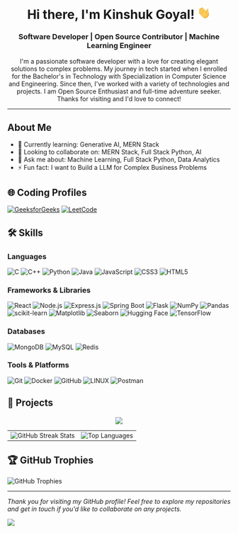 <h1 align="center"> Hi there, I'm Kinshuk Goyal!  <img src="./assets/wave.gif" width="30px"> </h1>


<h3 align="center"><b> Software Developer | Open Source Contributor | Machine Learning Engineer </b> </h3>
<p align="center">
<p align='center'>I'm a passionate software developer with a love for creating elegant solutions to complex problems. My journey in tech started when I enrolled for the Bachelor's in Technology with Specialization in Computer Science and Engineering. Since then, I've worked with a variety of technologies and projects. I am Open Source Enthusiast and full-time adventure seeker. Thanks for visiting and I'd love to connect</a>!</p>

---

## About Me



- 🌱 Currently learning: Generative AI, MERN Stack
- 👯 Looking to collaborate on: MERN Stack, Full Stack Python, AI
- 💬 Ask me about: Machine Learning, Full Stack Python, Data Analytics
- ⚡ Fun fact: I want to Build a LLM for Complex Business Problems

## 🌐 Coding Profiles

<!-- [![CodeChef](https://img.shields.io/badge/CodeChef-5B4638?style=for-the-badge&logo=codechef&logoColor=white)](https://www.codechef.com/users/yourusername) -->
[![GeeksforGeeks](https://img.shields.io/badge/GeeksforGeeks-0F9D58?style=for-the-badge&logo=geeksforgeeks&logoColor=white)](https://www.geeksforgeeks.org/user/kinshukgoyal2003/)
[![LeetCode](https://img.shields.io/badge/LeetCode-FFA116?style=for-the-badge&logo=leetcode&logoColor=black)](https://leetcode.com/u/kinshuk2020/)
<!-- [![Codeforces](https://img.shields.io/badge/Codeforces-1F8ACB?style=for-the-badge&logo=codeforces&logoColor=white)](https://codeforces.com/profile/yourusername) -->



## 🛠️ Skills

### Languages

![C](https://img.shields.io/badge/c-%2300599C.svg?style=for-the-badge&logo=c&logoColor=white) 
![C++](https://img.shields.io/badge/C%2B%2B-00599C?style=for-the-badge&logo=c%2B%2B&logoColor=white)
![Python](https://img.shields.io/badge/Python-3670A0?style=for-the-badge&logo=python&logoColor=ffdd54)
![Java](https://img.shields.io/badge/Java-007396?style=for-the-badge&logo=java&logoColor=white)
![JavaScript](https://img.shields.io/badge/JavaScript-323330?style=for-the-badge&logo=javascript&logoColor=F7DF1E)
![CSS3](https://img.shields.io/badge/css3-%231572B6.svg?style=for-the-badge&logo=css3&logoColor=white) 
![HTML5](https://img.shields.io/badge/html5-%23E34F26.svg?style=for-the-badge&logo=html5&logoColor=white) 


### Frameworks & Libraries

![React](https://img.shields.io/badge/React-20232A?style=for-the-badge&logo=react&logoColor=61DAFB)
![Node.js](https://img.shields.io/badge/Node.js-339933?style=for-the-badge&logo=nodedotjs&logoColor=white)
![Express.js](https://img.shields.io/badge/express.js-%23404d59.svg?style=for-the-badge&logo=express&logoColor=%2361DAFB) 
![Spring Boot](https://img.shields.io/badge/Spring_Boot-6DB33F?style=for-the-badge&logo=spring-boot&logoColor=white)
![Flask](https://img.shields.io/badge/flask-%23000.svg?style=for-the-badge&logo=flask&logoColor=white) 
![NumPy](https://img.shields.io/badge/numpy-%23013243.svg?style=for-the-badge&logo=numpy&logoColor=white) 
![Pandas](https://img.shields.io/badge/pandas-%23150458.svg?style=for-the-badge&logo=pandas&logoColor=white) 
![scikit-learn](https://img.shields.io/badge/scikit--learn-%23F7931E.svg?style=for-the-badge&logo=scikit-learn&logoColor=white)
![Matplotlib](https://img.shields.io/badge/Matplotlib-3A4E67?style=for-the-badge&logo=matplotlib&logoColor=white)
![Seaborn](https://img.shields.io/badge/Seaborn-3776AB?style=for-the-badge&logo=python&logoColor=white)
![Hugging Face](https://img.shields.io/badge/Hugging_Face-FFD700?style=for-the-badge&logo=hugging-face&logoColor=white)
![TensorFlow](https://img.shields.io/badge/TensorFlow-FF6F00?style=for-the-badge&logo=tensorflow&logoColor=white)


### Databases
![MongoDB](https://img.shields.io/badge/MongoDB-%234ea94b.svg?style=for-the-badge&logo=mongodb&logoColor=white) 
![MySQL](https://img.shields.io/badge/mysql-%2300f.svg?style=for-the-badge&logo=mysql&logoColor=white) 
![Redis](https://img.shields.io/badge/redis-%23DD0031.svg?style=for-the-badge&logo=redis&logoColor=white) 


### Tools & Platforms

![Git](https://img.shields.io/badge/Git-F05032?style=for-the-badge&logo=git&logoColor=white)
![Docker](https://img.shields.io/badge/Docker-2496ED?style=for-the-badge&logo=docker&logoColor=white)
![GitHub](https://img.shields.io/badge/GitHub-100000?style=for-the-badge&logo=github&logoColor=white)
![LINUX](https://img.shields.io/badge/Linux-FCC624?style=for-the-badge&logo=linux&logoColor=black)
![Postman](https://img.shields.io/badge/Postman-FF6C37?style=for-the-badge&logo=postman&logoColor=white)

## 🚀 Projects

<p align="center">
<a href="https://github.com/Kinshuk2003/Automatic_attendance_system">
  <img align="center" width="385" src="https://github-readme-stats.vercel.app/api/pin/?username=Kinshuk2003&repo=Automatic_attendance_system&show_icons=true&theme=radical" />
</a>
</p>
<!-- ### [Project 1 Name](https://github.com/yourusername/project1)
**Description:** Brief description of the project.
- Tech Stack: [List of technologies used]
- Features: [Key features of the project]

### [Project 2 Name](https://github.com/yourusername/project2)
**Description:** Brief description of the project.
- Tech Stack: [List of technologies used]
- Features: [Key features of the project] -->

## 📫 Contact Me

- LinkedIn: [![LinkedIn](https://img.shields.io/badge/LinkedIn-0A66C2?style=for-the-badge&logo=linkedin&logoColor=white)](https://www.linkedin.com/in/kinshuk-goyal/)
- Twitter: [![Twitter](https://img.shields.io/badge/Twitter-1DA1F2?style=for-the-badge&logo=twitter&logoColor=white)](https://x.com/real_kinshuk)
- Email: [![Email](https://img.shields.io/badge/Email-D14836?style=for-the-badge&logo=gmail&logoColor=white)](mailto:kinshukgoyal2003@gmail.com)

## 📊 GitHub Stats

<!-- ![Your Name's GitHub stats](https://github-readme-stats.vercel.app/api?username=Kinshuk2003&show_icons=true&theme=radical) -->
<table border="0">
  <tr>
    <td>
      <img src="https://github-readme-streak-stats.herokuapp.com/?user=Kinshuk2003&theme=radical&hide_border=false" alt="GitHub Streak Stats" />
    </td>
    <td>
      <img src="https://github-readme-stats.vercel.app/api/top-langs/?username=Kinshuk2003&theme=radical&hide_border=false&include_all_commits=true&count_private=true&layout=compact" alt="Top Languages" />
    </td>
  </tr>
</table>

## 🏆 GitHub Trophies

![GitHub Trophies](https://github-profile-trophy.vercel.app/?username=Kinshuk2003&theme=radical)

<!-- ## 📝 Latest Blog Posts 

- [Title of Blog Post 1](https://yourblog.com/blog-post-1) 
- [Title of Blog Post 2](https://yourblog.com/blog-post-2) 
- [Title of Blog Post 3](https://yourblog.com/blog-post-3) -->

---

*Thank you for visiting my GitHub profile! Feel free to explore my repositories and get in touch if you'd like to collaborate on any projects.*

[![](https://visitcount.itsvg.in/api?id=Kinshuk2003&icon=7&color=0)](https://visitcount.itsvg.in)
